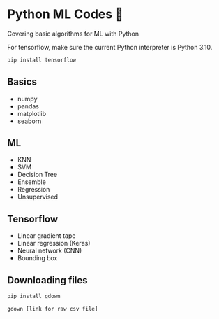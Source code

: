 # Python ML Codes 🐍

Covering basic algorithms for ML with Python

For tensorflow, make sure the current Python interpreter is Python 3.10.

```sh
pip install tensorflow
```

## Basics

- numpy
- pandas
- matplotlib
- seaborn

## ML

- KNN
- SVM
- Decision Tree
- Ensemble
- Regression
- Unsupervised

## Tensorflow

- Linear gradient tape
- Linear regression (Keras)
- Neural network (CNN)
- Bounding box

## Downloading files

```sh
pip install gdown
```

```sh
gdown [link for raw csv file]
```
